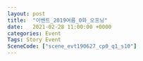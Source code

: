 ```yaml
---
layout: post
title:  "이벤트_2019여름_0화_오프닝"
date:   2021-02-28 11:00:00 +0000
categories: Event
Tags: Story Event
SceneCode: ["scene_evt190627_cp0_q1_s10"]
---
```

